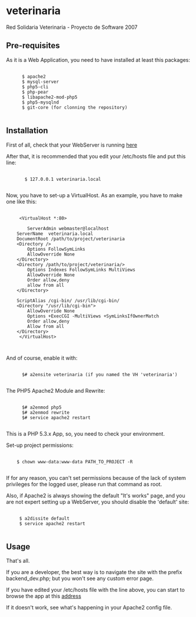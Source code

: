 veterinaria
=========

Red Solidaria Veterinaria - Proyecto de Software 2007


Pre-requisites
--------------

As it is a Web Application, you need to have installed at least this packages: 
<pre>
  <code>
      $ apache2
      $ mysql-server
      $ php5-cli
      $ php-pear
      $ libapache2-mod-php5
      $ php5-mysqlnd 
      $ git-core (for clonning the repository)
   </code>
</pre>
Installation
------------

First of all, check that your WebServer is running [here]

[here]: http://localhost

After that, it is recommended that you edit your /etc/hosts file and put this line: 
<pre>
  <code>
       $ 127.0.0.1 veterinaria.local
   </code>
</pre>

Now, you have to set-up a VirtualHost. As an example, you have to make one like this:
<pre>
  <code>
     &lt;VirtualHost *:80&gt;

      	ServerAdmin webmaster@localhost
	ServerName  veterinaria.local
	DocumentRoot /path/to/project/veterinaria
	&lt;Directory /&gt;
		Options FollowSymLinks
		AllowOverride None
	&lt;/Directory&gt;
	&lt;Directory /path/to/project/veterinaria/&gt;
		Options Indexes FollowSymLinks MultiViews
		AllowOverride None
		Order allow,deny
		allow from all
	&lt;/Directory&gt;

	ScriptAlias /cgi-bin/ /usr/lib/cgi-bin/
	&lt;Directory &quot;/usr/lib/cgi-bin&quot;&gt;
		AllowOverride None
		Options +ExecCGI -MultiViews +SymLinksIfOwnerMatch
		Order allow,deny
		Allow from all
	&lt;/Directory&gt;
     &lt;/VirtualHost&gt;

  </code>
</pre>

And of course, enable it with:
<pre>
  <code>
      $# a2ensite veterinaria (if you named the VH 'veterinaria')
  </code>
</pre>

The PHP5 Apache2 Module and Rewrite:
<pre>
  <code>
      $# a2enmod php5
      $# a2enmod rewrite
      $# service apache2 restart
  </code>
</pre>


This is a PHP 5.3.x App, so, you need to check your environment.

Set-up project permissions:
<pre>
  <code>
    $ chown www-data:www-data PATH_TO_PROJECT -R 
  </code>
</pre>

If for any reason, you can't set permissions because of the lack of system privileges for the logged user, 
please run that command as root.

Also, if Apache2 is always showing the default "It's works" page, and you are not expert setting up a WebServer, you should
disable the 'default' site:

<pre>
  <code>
     $ a2dissite default
     $ service apache2 restart
  </code>
</pre>
  
Usage
-----

That's all.

If you are a developer, the best way is to navigate the site with the prefix backend_dev.php; but you won't see any custom
error page.

If you have edited your /etc/hosts file with the line above, you can start to browse the app at this [address]

[address]: http://veterinaria.local

If it doesn't work, see what's happening in your Apache2 config file.
